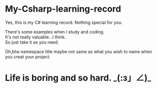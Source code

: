 # My-Csharp-learning-record
Yes, this is my C# learning record. Nothing special for you.

There's some examples when I study and coding.<br>
It's not really valuable...I think.<br>
So just take it as you need.<p>

Oh,btw namespace title maybe not same as what you wish to name when you creat your project. 

# Life is boring and so hard. <sub>&ndash;</sub>(:з」∠)<sub>&ndash;</sub>

